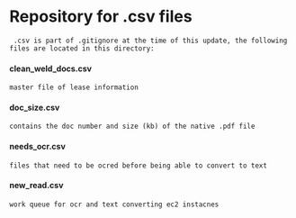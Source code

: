 # Repository for .csv files
```
 .csv is part of .gitignore at the time of this update, the following files are located in this directory:
```
#### clean_weld_docs.csv
```
master file of lease information
```
#### doc_size.csv
```
contains the doc number and size (kb) of the native .pdf file
```

#### needs_ocr.csv
```
files that need to be ocred before being able to convert to text
```

#### new_read.csv
```
work queue for ocr and text converting ec2 instacnes
```
